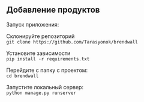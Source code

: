 ## Добавление продуктов

Запуск приложения:

Склонируйте репозиторий  
`git clone https://github.com/Tarasyonok/brendwall`

Установите зависимости  
`pip install -r requirements.txt`

Перейдите с папку с проектом:  
`cd brendwall`

Запустите локальный сервер:  
`python manage.py runserver`
